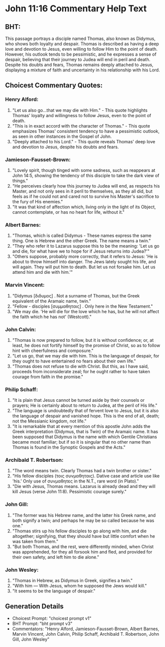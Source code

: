 # John 11:16 Commentary Help Text

## BHT:
This passage portrays a disciple named Thomas, also known as Didymus, who shows both loyalty and despair. Thomas is described as having a deep love and devotion to Jesus, even willing to follow Him to the point of death. However, his outlook tends to be pessimistic, and he expresses a sense of despair, believing that their journey to Judea will end in peril and death. Despite his doubts and fears, Thomas remains deeply attached to Jesus, displaying a mixture of faith and uncertainty in his relationship with his Lord.

## Choicest Commentary Quotes:
### Henry Alford:
1. "Let us also go...that we may die with Him." - This quote highlights Thomas' loyalty and willingness to follow Jesus, even to the point of death.
2. "This is in exact accord with the character of Thomas." - This quote emphasizes Thomas' consistent tendency to have a pessimistic outlook, as seen in other instances in the Gospel of John.
3. "Deeply attached to his Lord." - This quote reveals Thomas' deep love and devotion to Jesus, despite his doubts and fears.

### Jamieson-Fausset-Brown:
1. "Lovely spirit, though tinged with some sadness, such as reappears at John 14:5, showing the tendency of this disciple to take the dark view of things."
2. "He perceives clearly how this journey to Judea will end, as respects his Master, and not only sees in it peril to themselves, as they all did, but feels as if he could not and cared not to survive his Master's sacrifice to the fury of His enemies."
3. "It was that kind of affection which, living only in the light of its Object, cannot contemplate, or has no heart for life, without it."

### Albert Barnes:
1. "Thomas, which is called Didymus - These names express the same thing. One is Hebrew and the other Greek. The name means a twin."
2. "They who refer it to Lazarus suppose this to be the meaning: 'Let us go and die, for what have we to hope for if Jesus returns into Judea?'"
3. "Others suppose, probably more correctly, that it refers to Jesus: 'He is about to throw himself into danger. The Jews lately sought his life, and will again. They will put him to death. But let us not forsake him. Let us attend him and die with him.'"

### Marvin Vincent:
1. "Didymus [διδυμος] . Not a surname of Thomas, but the Greek equivalent of the Aramaic name, twin." 
2. "Fellow - disciples [συμμαθηταις] . Only here in the New Testament."
3. "We may die. 'He will die for the love which he has, but he will not affect the faith which he has not' (Westcott)."

### John Calvin:
1. "Thomas is now prepared to follow, but it is without confidence; or, at least, he does not fortify himself by the promise of Christ, so as to follow hint with cheerfulness and composure."
2. "Let us go, that we may die with him. This is the language of despair, for they ought to have entertained no fears about their own life."
3. "Thomas does not refuse to die with Christ. But this, as I have said, proceeds from inconsiderate zeal; for he ought rather to have taken courage from faith in the promise."

### Philip Schaff:
1. "It is plain that Jesus cannot be turned aside by their counsels or prayers; He is certainly about to return to Judea, at the peril of His life."
2. "The language is undoubtedly that of fervent love to Jesus, but it is also the language of despair and vanished hope. This is the end of all, death; not the Messianic kingdom, not life."
3. "It is remarkable that at every mention of this apostle John adds the Greek interpretation (Didymus, that is Twin) of the Aramaic name. It has been supposed that Didymus is the name with which Gentile Christians became most familiar; but if so it is singular that no other name than Thomas is found in the Synoptic Gospels and the Acts."

### Archibald T. Robertson:
1. "The word means twin. Clearly Thomas had a twin brother or sister." 
2. "His fellow disciples (τοις συνμαθηταις). Dative case and article use like 'his.' Only use of συνμαθητες in the N.T., rare word (in Plato)." 
3. "Die with Jesus, Thomas means. Lazarus is already dead and they will kill Jesus (verse John 11:8). Pessimistic courage surely."

### John Gill:
1. "The former was his Hebrew name, and the latter his Greek name, and both signify a twin; and perhaps he may be so called because he was one." 
2. "Thomas stirs up his fellow disciples to go along with him, and die altogether; signifying, that they should have but little comfort when he was taken from them." 
3. "But both Thomas, and the rest, were differently minded, when Christ was apprehended, for they all forsook him and fled, and provided for their own safety, and left him to die alone."

### John Wesley:
1. "Thomas in Hebrew, as Didymus in Greek, signifies a twin."
2. "With him — With Jesus, whom he supposed the Jews would kill."
3. "It seems to be the language of despair."


## Generation Details
- Choicest Prompt: "choicest prompt v1"
- BHT Prompt: "bht prompt v3"
- Commentators: "Henry Alford, Jamieson-Fausset-Brown, Albert Barnes, Marvin Vincent, John Calvin, Philip Schaff, Archibald T. Robertson, John Gill, John Wesley"
